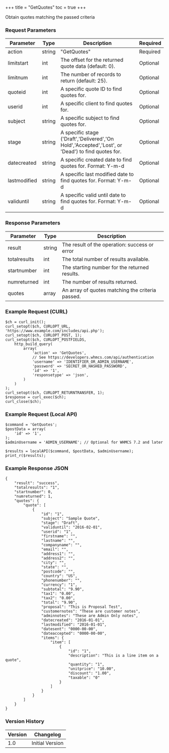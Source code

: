 +++
title = "GetQuotes"
toc = true
+++

Obtain quotes matching the passed criteria

### Request Parameters

| Parameter | Type | Description | Required |
| --------- | ---- | ----------- | -------- |
| action | string | "GetQuotes" | Required |
| limitstart | int | The offset for the returned quote data (default: 0). | Optional |
| limitnum | int | The number of records to return (default: 25). | Optional |
| quoteid | int | A specific quote ID to find quotes for. | Optional |
| userid | int | A specific client to find quotes for. | Optional |
| subject | string | A specific subject to find quotes for. | Optional |
| stage | string | A specific stage ('Draft','Delivered','On Hold','Accepted','Lost', or 'Dead') to find quotes for. | Optional |
| datecreated | string | A specific created date to find quotes for. Format: Y-m-d | Optional |
| lastmodified | string | A specific last modified date to find quotes for. Format: Y-m-d | Optional |
| validuntil | string | A specific valid until date to find quotes for. Format: Y-m-d | Optional |

### Response Parameters

| Parameter | Type | Description |
| --------- | ---- | ----------- |
| result | string | The result of the operation: success or error |
| totalresults | int | The total number of results available. |
| startnumber | int | The starting number for the returned results. |
| numreturned | int | The number of results returned. |
| quotes | array | An array of quotes matching the criteria passed. |


### Example Request (CURL)

```
$ch = curl_init();
curl_setopt($ch, CURLOPT_URL, 'https://www.example.com/includes/api.php');
curl_setopt($ch, CURLOPT_POST, 1);
curl_setopt($ch, CURLOPT_POSTFIELDS,
    http_build_query(
        array(
            'action' => 'GetQuotes',
            // See https://developers.whmcs.com/api/authentication
            'username' => 'IDENTIFIER_OR_ADMIN_USERNAME',
            'password' => 'SECRET_OR_HASHED_PASSWORD',
            'id' => '1',
            'responsetype' => 'json',
        )
    )
);
curl_setopt($ch, CURLOPT_RETURNTRANSFER, 1);
$response = curl_exec($ch);
curl_close($ch);
```


### Example Request (Local API)

```
$command = 'GetQuotes';
$postData = array(
    'id' => '1',
);
$adminUsername = 'ADMIN_USERNAME'; // Optional for WHMCS 7.2 and later

$results = localAPI($command, $postData, $adminUsername);
print_r($results);
```


### Example Response JSON

```
{
    "result": "success",
    "totalresults": "1",
    "startnumber": 0,
    "numreturned": 1,
    "quotes": {
        "quote": [
            {
                "id": "1",
                "subject": "Sample Quote",
                "stage": "Draft",
                "validuntil": "2016-02-01",
                "userid": "1",
                "firstname": "",
                "lastname": "",
                "companyname": "",
                "email": "",
                "address1": "",
                "address2": "",
                "city": "",
                "state": "",
                "postcode": "",
                "country": "US",
                "phonenumber": "",
                "currency": "1",
                "subtotal": "9.90",
                "tax1": "0.00",
                "tax2": "0.00",
                "total": "9.90",
                "proposal": "This is Proposal Test",
                "customernotes": "These are customer notes",
                "adminnotes": "These are Admin Only notes",
                "datecreated": "2016-01-01",
                "lastmodified": "2016-01-01",
                "datesent": "0000-00-00",
                "dateaccepted": "0000-00-00",
                "items": {
                    "item": [
                        {
                            "id": "1",
                            "description": "This is a line item on a quote",
                            "quantity": "1",
                            "unitprice": "10.00",
                            "discount": "1.00",
                            "taxable": "0"
                        }
                    ]
                }
            }
        ]
    }
}
```


### Version History

| Version | Changelog |
| ------- | --------- |
| 1.0 | Initial Version |
